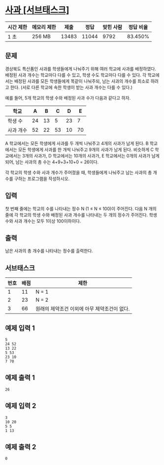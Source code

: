 # [사과 [서브태스크]](https://www.acmicpc.net/problem/10833)

| 시간 제한 | 메모리 제한 | 제출 | 정답 | 맞힌 사람 | 정답 비율 |
| --- | --- | --- | --- | --- | --- |
| 1 초 | 256 MB | 13483 | 11044 | 9792 | 83.450% |

## 문제

경상북도 특산품인 사과를 학생들에게 나눠주기 위해 여러 학교에 사과를 배정하였다. 배정된 사과 개수는 학교마다 다를 수 있고, 학생 수도 학교마다 다를 수 있다. 각 학교에서는 배정된 사과를 모든 학생들에게 똑같이 나눠주되, 남는 사과의 개수를 최소로 하려고 한다. (서로 다른 학교에 속한 학생이 받는 사과 개수는 다를 수 있다.)

예를 들어, 5개 학교의 학생 수와 배정된 사과 수가 다음과 같다고 하자.

| 학교 | A | B | C | D | E |
| --- | --- | --- | --- | --- | --- |
| 학생 수 | 24 | 13 | 5 | 23 | 7 |
| 사과 개수 | 52 | 22 | 53 | 10 | 70 |

A 학교에서는 모든 학생에게 사과를 두 개씩 나눠주고 4개의 사과가 남게 된다. B 학교에서는 모든 학생에게 사과를 한 개씩 나눠주고 9개의 사과가 남게 된다. 비슷하게 C 학교에서는 3개의 사과가, D 학교에서는 10개의 사과가, E 학교에서는 0개의 사과가 남게 되어, 남는 사과의 총 수는 4+9+3+10+0 = 26이다.

각 학교의 학생 수와 사과 개수가 주어졌을 때, 학생들에게 나눠주고 남는 사과의 총 개수를 구하는 프로그램을 작성하시오.

## 입력

첫 번째 줄에는 학교의 수를 나타내는 정수 N (1 ≤ N ≤ 100)이 주어진다. 다음 N 개의 줄에 각 학교의 학생 수와 배정된 사과 개수를 나타내는 두 개의 정수가 주어진다. 학생 수와 사과 개수는 모두 1이상 100이하이다.

## 출력

남은 사과의 총 개수를 나타내는 정수를 출력한다.

## 서브태스크

| 번호 | 배점 | 제한 |
| --- | --- | --- |
| 1 | 11 | N = 1 |
| 2 | 23 | N = 2 |
| 3 | 66 | 원래의 제약조건 이외에 아무 제약조건이 없다. |

## 예제 입력 1

```
5
24 52
13 22
5 53
23 10
7 70

```

## 예제 출력 1

```
26

```

## 예제 입력 2

```
3
10 20
5 5
1 13

```

## 예제 출력 2

```
0
```
